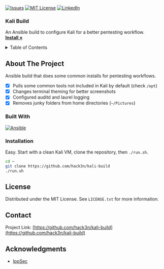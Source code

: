 <a name="readme-top"></a>

[![Issues][issues-shield]][issues-url]
[![MIT License][license-shield]][license-url]
[![LinkedIn][linkedin-shield]][linkedin-url]

<h3>Kali Build</h3>

<p>
  An Ansible build to configure Kali for a better pentesting workflow.
  <br />
  <a href="#installation"><strong>Install »</strong></a>
</p>

<!-- TABLE OF CONTENTS -->
<details>
  <summary>Table of Contents</summary>
  <ol>
    <li>
      <a href="#about-the-project">About The Project</a>
      <ul>
        <li><a href="#built-with">Built With</a></li>
      </ul>
    </li>
    <li>
      <a href="#installation">Installation</a>
    </li>
    <li><a href="#license">License</a></li>
    <li><a href="#contact">Contact</a></li>
    <li><a href="#acknowledgments">Acknowledgments</a></li>
  </ol>
</details>

<!-- ABOUT THE PROJECT -->
## About The Project

Ansible build that does some common installs for pentesting workflows.
 - [x] Pulls some common tools not included in Kali by default (check `/opt`)
 - [x] Changes terminal theming for better screenshots
 - [x] Configured auditd and laurel logging
 - [x] Removes junky folders from home directories (`~/Pictures`)

### Built With

[![Ansible][Ansible-img]][Ansible-url]


### Installation

Easy. Start with a clean Kali VM, clone the repository, then `./run.sh`.
```bash
cd ~
git clone https://github.com/hack3n/kali-build
./run.sh
```

## License

Distributed under the MIT License. See `LICENSE.txt` for more information.


## Contact

Project Link: [https://github.com/hack3n/kali-build](https://github.com/hack3n/kali-build)


## Acknowledgments

* [IppSec](https://www.youtube.com/@ippsec)


<!-- MARKDOWN LINKS & IMAGES -->
<!-- https://www.markdownguide.org/basic-syntax/#reference-style-links -->
[issues-shield]: https://img.shields.io/github/issues/hack3n/kali-build.svg?style=for-the-badge
[issues-url]: https://github.com/hack3n/kali-build/issues
[license-shield]: https://img.shields.io/github/license/hack3n/kali-build.svg?style=for-the-badge
[license-url]: https://github.com/hack3n/kali-build/blob/main/LICENSE.txt
[linkedin-shield]: https://img.shields.io/badge/-LinkedIn-black.svg?style=for-the-badge&logo=linkedin&colorB=555
[linkedin-url]: https://linkedin.com/in/liam-o-brien-017aa6178/
[Ansible-img]:https://ansible.com
[Ansible-url]: https://img.shields.io/badge/Ansible-black.svg?style=for-the-badge&logo=ansible&logoColor=white
